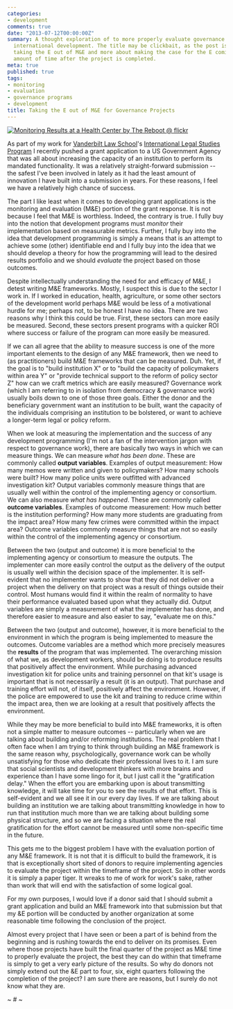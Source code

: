 ```yaml
---
categories:
- development
comments: true
date: "2013-07-12T00:00:00Z"
summary: A thought exploration of to more properly evaluate governance projects for
  international development. The title may be clickbait, as the post is less about
  taking the E out of M&E and more about making the case for the E coming a reasonable
  amount of time after the project is completed.
meta: true
published: true
tags:
- monitoring
- evaluation
- governance programs
- development
title: Taking the E out of M&E for Governance Projects
---
```


<p><a href="http://www.flickr.com/photos/70292973@N07/7192964074"><img src="http://blog.caseykuhlman.com/assets/images/2013/7192964074_130e7bfb3f_z.jpg" alt="Monitoring Results at a Health Center by The Reboot @ flickr" tit="Monitoring Results at a Health Center by The Reboot @ flickr" /></a></p>

As part of my work for [Vanderbilt Law School](http://law.vanderbilt.edu)'s [International Legal Studies Program](http://law.vanderbilt.edu/academics/academic-programs/international-legal-studies/index.aspx) I recently pushed a grant application to a US Government Agency that was all about increasing the capacity of an institution to perform its mandated functionality. It was a relatively straight-forward submission -- the safest I've been involved in lately as it had the least amount of innovation I have built into a submission in years. For these reasons, I feel we have a relatively high chance of success.

The part I like least when it comes to developing grant applications is the monitoring and evaluation (M&E) portion of the grant response. It is not because I feel that M&E is worthless. Indeed, the contrary is true. I fully buy into the notion that development programs must *monitor* their implementation based on measurable metrics. Further, I fully buy into the idea that development programming is simply a means that is an attempt to achieve some (other) identifiable end and I fully buy into the idea that we should develop a theory for how the programming will lead to the desired results portfolio and we should *evaluate* the project based on those outcomes.

Despite intellectually understanding the need for and efficacy of M&E, I detest writing M&E frameworks. Mostly, I suspect this is due to the sector I work in. If I worked in education, health, agriculture, or some other sectors of the development world perhaps M&E would be less of a motivational hurdle for me; perhaps not, to be honest I have no idea. There are two reasons why I think this could be true. First, these sectors can more easily be measured. Second, these sectors present programs with a quicker ROI where success or failure of the program can more easily be measured.

If we can all agree that the ability to measure success is one of the more important elements to the design of any M&E framework, then we need to (as practitioners) build M&E frameworks that can be measured. Duh. Yet, if the goal is to "build institution X" or to "build the capacity of policymakers within area Y" or "provide technical support to the reform of policy sector Z" how can we craft metrics which are easily measured? Governance work (which I am referring to in isolation from democracy & governance work) usually boils down to one of those three goals. Either the donor and the beneficiary government want an institution to be built, want the capacity of the individuals comprising an institution to be bolstered, or want to achieve a longer-term legal or policy reform.

When we look at measuring the implementation and the success of any development programming (I'm not a fan of the intervention jargon with respect to governance work), there are basically two ways in which we can measure things. We can measure *what has been done*. These are commonly called **output variables**. Examples of output measurement: How many memos were written and given to policymakers? How many schools were built? How many police units were outfitted with advanced investigation kit? Output variables commonly measure things that are usually well within the control of the implementing agency or consortium. We can also measure *what has happened*. These are commonly called **outcome variables**. Examples of outcome measurement: How much better is the institution performing? How many more students are graduating from the impact area? How many few crimes were committed within the impact area? Outcome variables commonly measure things that are not so easily within the control of the implementing agency or consortium.

Between the two (output and outcome) it is more beneficial to the implementing agency or consortium to measure the outputs. The implementer can more easily control the output as the delivery of the output is usually well within the decision space of the implementer. It is self-evident that no implementer wants to show that they did not deliver on a project when the delivery on that project was a result of things outside their control. Most humans would find it within the realm of normality to have their performance evaluated based upon what they actually did. Output variables are simply a measurement of what the implementer has done, and therefore easier to measure and also easier to say, "evaluate me on *this*."

Between the two (output and outcome), however, it is more beneficial to the environment in which the program is being implemented to measure the outcomes. Outcome variables are a method which more precisely measures the **results** of the program that was implemented. The overarching mission of what we, as development workers, should be doing is to produce results that positively affect the environment. While purchasing advanced investigation kit for police units and training personnel on that kit's usage is important that is not necessarily a result (it is an output). That purchase and training effort will not, of itself, positively affect the environment. However, if the police are empowered to use the kit and training to reduce crime within the impact area, then we are looking at a result that positively affects the environment.

While they may be more beneficial to build into M&E frameworks, it is often not a simple matter to measure outcomes -- particularly when we are talking about building and/or reforming institutions. The real problem that I often face when I am trying to think through building an M&E framework is the same reason why, psychologically, governance work can be wholly unsatisfying for those who dedicate their professional lives to it. I am sure that social scientists and development thinkers with more brains and experience than I have some lingo for it, but I just call it the "gratification delay." When the effort you are embarking upon is about transmitting knowledge, it will take time for you to see the results of that effort. This is self-evident and we all see it in our every day lives. If we are talking about building an institution we are talking about transmitting knowledge in how to run that institution much more than we are talking about building some physical structure, and so we are facing a situation where the real gratification for the effort cannot be measured until some non-specific time in the future.

This gets me to the biggest problem I have with the evaluation portion of any M&E framework. It is not that it is difficult to build the framework, it is that is exceptionally short sited of donors to require implementing agencies to evaluate the project within the timeframe of the project. So in other words it is simply a paper tiger. It wreaks to me of work for work's sake, rather than work that will end with the satisfaction of some logical goal.

For my own purposes, I would love if a donor said that I should submit a grant application and build an M&E framework into that submission but that my &E portion will be conducted by another organization at some reasonable time following the conclusion of the project.

Almost every project that I have seen or been a part of is behind from the beginning and is rushing towards the end to deliver on its promises. Even where those projects have built the final quarter of the project as M&E time to properly evaluate the project, the best they can do within that timeframe is simply to get a very early picture of the results. So why do donors not simply extend out the &E part to four, six, eight quarters following the completion of the project? I am sure there are reasons, but I surely do not know what they are.

~ # ~